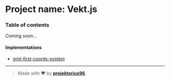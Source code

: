 # Project name: **Vekt.js**

### Table of contents

_Coming soon..._

#### Implementations

- [grid-first-coords-system](https://github.com/projektorius96/grid-first-coords-system)

---

> Made with ♥ by [**projektorius96**](https://github.com/projektorius96).